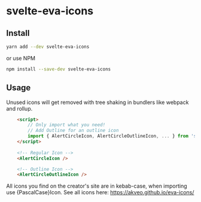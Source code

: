 # svelte-eva-icons

## Install

```bash
yarn add --dev svelte-eva-icons
```
or use NPM
```bash
npm install --save-dev svelte-eva-icons
```

## Usage
Unused icons will get removed with tree shaking in bundlers like webpack and rollup.
```html
    <script>
        // Only import what you need!
        // Add Outline for an outline icon
    	import { AlertCircleIcon, AlertCircleOutlineIcon, ... } from 'svelte-eva-icons'
    </script>
    
    <!-- Regular Icon -->
    <AlertCircleIcon />

    <!-- Outline Icon -->
    <AlertCircleOutlineIcon />
```
All icons you find on the creator's site are in kebab-case, when importing use {PascalCase}Icon.
See all icons here: https://akveo.github.io/eva-icons/

